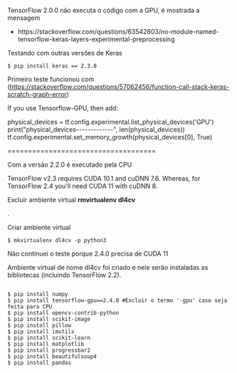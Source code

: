 <p>TensorFlow 2.0.0 não executa o código com a GPU, é mostrada a mensagem </p>

<ul><li>https://stackoverflow.com/questions/63542803/no-module-named-tensorflow-keras-layers-experimental-preprocessing</li></ul>

<p>Testando com outras versões de Keras</p>


```
$ pip install keras == 2.3.0
```
Primeiro teste funcionou com (https://stackoverflow.com/questions/57062456/function-call-stack-keras-scratch-graph-error)

If you use Tensorflow-GPU, then add:

physical_devices = tf.config.experimental.list_physical_devices('GPU')
print("physical_devices-------------", len(physical_devices))
tf.config.experimental.set_memory_growth(physical_devices[0], True)



====================================

<p>Com a versão 2.2.0 é executado pela CPU</p>

<p>TensorFlow v2.3 requires CUDA 10.1 and cuDNN 7.6. Whereas, for TensorFlow 2.4 you'll need CUDA 11 with cuDNN 8.</p>

<p>Excluir ambiente virtual <b>rmvirtualenv dl4cv</b> </p>.

<p>Criar ambiente virtual</p>

```
$ mkvirtualenv dl4cv -p python3
```

<p>Não continuei o teste porque 2.4.0 precisa de CUDA 11</p>

<p>Ambiente virtual de nome dl4cv foi criado e nele serão instaladas as bibliotecas (incluindo TensorFlow 2.2).</p>

```

$ pip install numpy
$ pip install tensorflow-gpu==2.4.0 #Excluir o termo '-gpu' caso seja feita para CPU
$ pip install opencv-contrib-python
$ pip install scikit-image
$ pip install pillow
$ pip install imutils
$ pip install scikit-learn
$ pip install matplotlib
$ pip install progressbar2
$ pip install beautifulsoup4
$ pip install pandas
```

